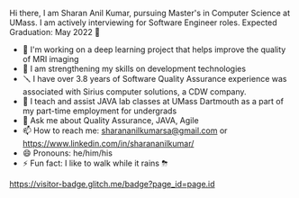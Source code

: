 Hi there, I am Sharan Anil Kumar, pursuing Master's in Computer Science at UMass. I am actively interviewing for Software Engineer roles. Expected Graduation: May 2022 👋

- 🔭 I'm working on a deep learning project that helps improve the quality of MRI imaging
- 🌱 I am strengthening my skills on development technologies
- 🪛 I have over 3.8 years of Software Quality Assurance experience was associated with Sirius computer solutions, a CDW company.
- 👯 I teach and assist JAVA lab classes at UMass Dartmouth as a part of my part-time employment for undergrads
- 💬 Ask me about Quality Assurance, JAVA, Agile
- 📫 How to reach me: sharananilkumarsa@gmail.com or https://www.linkedin.com/in/sharananilkumar/
- 😄 Pronouns: he/him/his
- ⚡ Fun fact: I like to walk while it rains ⛈

https://visitor-badge.glitch.me/badge?page_id=page.id
